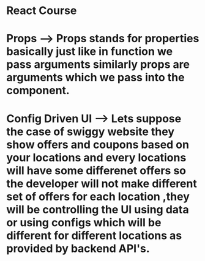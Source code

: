 # React Course

   # Props --> Props stands for properties basically just like in function we pass arguments similarly props are arguments which we pass into the component.

   # Config Driven UI --> Lets suppose the case of swiggy website they show offers and coupons based on your locations and every locations will have some differenet offers so the developer will not make different set of offers for each location ,they will be controlling the UI using data or using configs which will be different for different locations as provided by backend API's. 